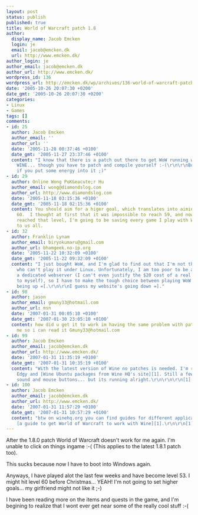 ```yaml
---
layout: post
status: publish
published: true
title: World of Warcraft patch 1.8
author:
  display_name: Jacob Emcken
  login: je
  email: jacob@emcken.dk
  url: http://www.emcken.dk/
author_login: je
author_email: jacob@emcken.dk
author_url: http://www.emcken.dk/
wordpress_id: 136
wordpress_url: http://emcken.dk/wp/archives/136-world-of-warcraft-patch-18.html
date: '2005-10-26 20:07:30 +0200'
date_gmt: '2005-10-26 20:07:30 +0200'
categories:
- Linux
- Games
tags: []
comments:
- id: 25
  author: Jacob Emcken
  author_email: ''
  author_url: ''
  date: '2005-11-28 00:37:46 +0100'
  date_gmt: '2005-11-27 23:37:46 +0100'
  content: "I know that there is a patch out there to get WoW running with normal
    WINE... though you have to patch and compile yourself :-(\r\n\r\nBut it is doable
    if you put some energy into it ;)"
- id: 29
  author: Online Wong PoK&eacute;r Hu
  author_email: wong@diamondslog.com
  author_url: http://www.diamondslog.com
  date: '2005-11-18 03:15:36 +0100'
  date_gmt: '2005-11-18 02:15:36 +0100'
  content: You should aim for a higer goal, which translates into aiming for level
    60.  I thought at first that it was impossible to reach 59, and now that i've
    reached that level, I'm going to be saving every game I play with WOW.  Good luck
    to us all.
- id: 32
  author: Franklin Lynam
  author_email: biryokumaru@gmail.com
  author_url: bhamgeek.no-ip.org
  date: '2005-11-22 10:32:09 +0100'
  date_gmt: '2005-11-22 09:32:09 +0100'
  content: "I just bought WoW, and I'm glad to find out that I'm not the only one
    who can't play it under Linux. Unfortunately, I am too poor to be able to afford
    a dedicated webserver (I can't even justify the $20 cost of a real domain name
    to myself), so I have to make the tough choice between playing WoW and my website
    being up =[.\r\n\r\nI guess my website's going down =]."
- id: 98
  author: jason
  author_email: gmuny33@hotmail.com
  author_url: msn
  date: '2007-01-31 00:05:10 +0100'
  date_gmt: '2007-01-30 23:05:10 +0100'
  content: how did u get it to work im having the same problem with patch 2.0.6 (6337)  email
    me so i can read it Gmuny33@hotmail.com
- id: 99
  author: Jacob Emcken
  author_email: jacob@emcken.dk
  author_url: http://www.emcken.dk/
  date: '2007-01-31 11:35:19 +0100'
  date_gmt: '2007-01-31 10:35:19 +0100'
  content: "With the latest version of Wine no patches is needed. I'm running Ubuntu
    Edgy and [Wine Ubuntu packages from Wine HQ's site][1]. Still a few quirks with
    sound and mouse buttons... but its running alright.\r\n\r\n\r\n[1]: http://winehq.com/site/download-deb"
- id: 100
  author: Jacob Emcken
  author_email: jacob@emcken.dk
  author_url: http://www.emcken.dk/
  date: '2007-01-31 11:57:29 +0100'
  date_gmt: '2007-01-31 10:57:29 +0100'
  content: "btw on winehq.org you can find guides for different applications including
    [a guide to get World of Warcraft to work with Wine][1].\r\n\r\n[1]: http://appdb.winehq.org/appview.php?iAppId=1922"
---
```

After the 1.8.0 patch World of Warcraft doesn't work for me again. I'm unable to click on things ingame :-( (This applies to the latest 1.8.1 patch too).

This sucks because now I have to boot into Windows again.

Anyways, I have played alot the last few weeks and have become level 53. I might hit level 60 before Christmas... YEAH! I'm not going to set higher goals... my girlfriend might not like it ;-)

I have been reading more on the items and quests in the game, and I'm begining to realize that I wont ever get near some of the really cool stuff :-(

